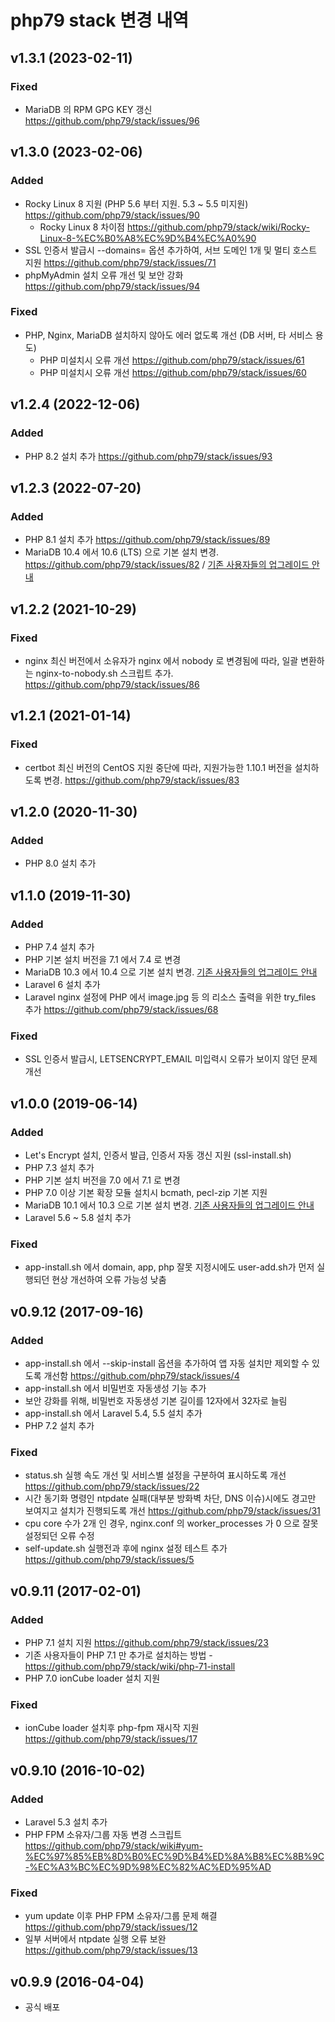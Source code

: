 # php79 stack 변경 내역

## v1.3.1 (2023-02-11)

### Fixed
- MariaDB 의 RPM GPG KEY 갱신 https://github.com/php79/stack/issues/96

## v1.3.0 (2023-02-06)

### Added
- Rocky Linux 8 지원 (PHP 5.6 부터 지원. 5.3 ~ 5.5 미지원) https://github.com/php79/stack/issues/90
  - Rocky Linux 8 차이점 https://github.com/php79/stack/wiki/Rocky-Linux-8-%EC%B0%A8%EC%9D%B4%EC%A0%90
- SSL 인증서 발급시 --domains= 옵션 추가하여, 서브 도메인 1개 및 멀티 호스트 지원 https://github.com/php79/stack/issues/71
- phpMyAdmin 설치 오류 개선 및 보안 강화 https://github.com/php79/stack/issues/94

### Fixed
- PHP, Nginx, MariaDB 설치하지 않아도 에러 없도록 개선 (DB 서버, 타 서비스 용도)
  - PHP 미설치시 오류 개선 https://github.com/php79/stack/issues/61
  - PHP 미설치시 오류 개선 https://github.com/php79/stack/issues/60

## v1.2.4 (2022-12-06)

### Added
- PHP 8.2 설치 추가 https://github.com/php79/stack/issues/93

## v1.2.3 (2022-07-20)

### Added
- PHP 8.1 설치 추가 https://github.com/php79/stack/issues/89
- MariaDB 10.4 에서 10.6 (LTS) 으로 기본 설치 변경. https://github.com/php79/stack/issues/82 / [기존 사용자들의 업그레이드 안내](https://github.com/php79/stack/issues/48#issuecomment-502039804)

## v1.2.2 (2021-10-29)

### Fixed
- nginx 최신 버전에서 소유자가 nginx 에서 nobody 로 변경됨에 따라, 일괄 변환하는 nginx-to-nobody.sh 스크립트 추가.  https://github.com/php79/stack/issues/86

## v1.2.1 (2021-01-14)

### Fixed
- certbot 최신 버전의 CentOS 지원 중단에 따라, 지원가능한 1.10.1 버전을 설치하도록 변경.  https://github.com/php79/stack/issues/83

## v1.2.0 (2020-11-30)

### Added
- PHP 8.0 설치 추가 

## v1.1.0 (2019-11-30)

### Added
- PHP 7.4 설치 추가 
- PHP 기본 설치 버전을 7.1 에서 7.4 로 변경
- MariaDB 10.3 에서 10.4 으로 기본 설치 변경. [기존 사용자들의 업그레이드 안내](https://github.com/php79/stack/issues/48#issuecomment-502039804)
- Laravel 6 설치 추가
- Laravel nginx 설정에 PHP 에서 image.jpg 등 의 리소스 출력을 위한 try_files 추가 https://github.com/php79/stack/issues/68

### Fixed
- SSL 인증서 발급시, LETSENCRYPT_EMAIL 미입력시 오류가 보이지 않던 문제 개선

## v1.0.0 (2019-06-14)

### Added
- Let's Encrypt 설치, 인증서 발급, 인증서 자동 갱신 지원 (ssl-install.sh)
- PHP 7.3 설치 추가 
- PHP 기본 설치 버전을 7.0 에서 7.1 로 변경
- PHP 7.0 이상 기본 확장 모듈 설치시 bcmath, pecl-zip 기본 지원
- MariaDB 10.1 에서 10.3 으로 기본 설치 변경. [기존 사용자들의 업그레이드 안내](https://github.com/php79/stack/issues/48#issuecomment-502039804)
- Laravel 5.6 ~ 5.8 설치 추가

### Fixed
- app-install.sh 에서 domain, app, php 잘못 지정시에도 user-add.sh가 먼저 실행되던 현상 개선하여 오류 가능성 낮춤

## v0.9.12 (2017-09-16)

### Added
- app-install.sh 에서 --skip-install 옵션을 추가하여 앱 자동 설치만 제외할 수 있도록 개선함 https://github.com/php79/stack/issues/4
- app-install.sh 에서 비밀번호 자동생성 기능 추가
- 보안 강화를 위해, 비밀번호 자동생성 기본 길이를 12자에서 32자로 늘림
- app-install.sh 에서 Laravel 5.4, 5.5 설치 추가
- PHP 7.2 설치 추가

### Fixed
- status.sh 실행 속도 개선 및 서비스별 설정을 구분하여 표시하도록 개선 https://github.com/php79/stack/issues/22
- 시간 동기화 명령인 ntpdate 실패(대부분 방화벽 차단, DNS 이슈)시에도 경고만 보여지고 설치가 진행되도록 개선 https://github.com/php79/stack/issues/31
- cpu core 수가 2개 인 경우, nginx.conf 의 worker_processes 가 0 으로 잘못 설정되던 오류 수정
- self-update.sh 실행전과 후에 nginx 설정 테스트 추가 https://github.com/php79/stack/issues/5

## v0.9.11 (2017-02-01)

### Added
- PHP 7.1 설치 지원 https://github.com/php79/stack/issues/23
 - 기존 사용자들이 PHP 7.1 만 추가로 설치하는 방법 - https://github.com/php79/stack/wiki/php-71-install
- PHP 7.0 ionCube loader 설치 지원

### Fixed
- ionCube loader 설치후 php-fpm 재시작 지원 https://github.com/php79/stack/issues/17

## v0.9.10 (2016-10-02)

### Added
- Laravel 5.3 설치 추가
- PHP FPM 소유자/그룹 자동 변경 스크립트 https://github.com/php79/stack/wiki#yum-%EC%97%85%EB%8D%B0%EC%9D%B4%ED%8A%B8%EC%8B%9C-%EC%A3%BC%EC%9D%98%EC%82%AC%ED%95%AD

### Fixed
- yum update 이후 PHP FPM 소유자/그룹 문제 해결 https://github.com/php79/stack/issues/12
- 일부 서버에서 ntpdate 실행 오류 보완 https://github.com/php79/stack/issues/13 

## v0.9.9 (2016-04-04)

- 공식 배포 

